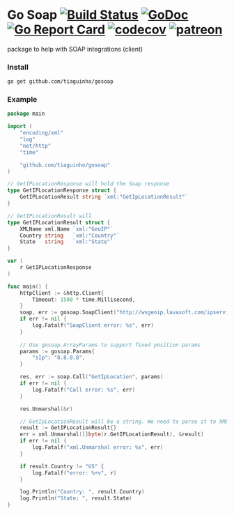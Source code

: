 # Go Soap [![Build Status](https://travis-ci.org/tiaguinho/gosoap.svg?branch=master)](https://travis-ci.org/tiaguinho/gosoap) [![GoDoc](https://godoc.org/github.com/tiaguinho/gosoap?status.png)](https://godoc.org/github.com/tiaguinho/gosoap) [![Go Report Card](https://goreportcard.com/badge/github.com/tiaguinho/gosoap)](https://goreportcard.com/report/github.com/tiaguinho/gosoap) [![codecov](https://codecov.io/gh/tiaguinho/gosoap/branch/master/graph/badge.svg)](https://codecov.io/gh/tiaguinho/gosoap) [![patreon](https://img.shields.io/badge/patreon-donate-yellow.svg)](https://www.patreon.com/temporin)
package to help with SOAP integrations (client)

### Install

```bash
go get github.com/tiaguinho/gosoap
```

### Example

```go
package main

import (
	"encoding/xml"
	"log"
	"net/http"
	"time"

	"github.com/tiaguinho/gosoap"
)

// GetIPLocationResponse will hold the Soap response
type GetIPLocationResponse struct {
	GetIPLocationResult string `xml:"GetIpLocationResult"`
}

// GetIPLocationResult will
type GetIPLocationResult struct {
	XMLName xml.Name `xml:"GeoIP"`
	Country string   `xml:"Country"`
	State   string   `xml:"State"`
}

var (
	r GetIPLocationResponse
)

func main() {
	httpClient := &http.Client{
		Timeout: 1500 * time.Millisecond,
	}
	soap, err := gosoap.SoapClient("http://wsgeoip.lavasoft.com/ipservice.asmx?WSDL", httpClient)
	if err != nil {
		log.Fatalf("SoapClient error: %s", err)
	}
	
	// Use gosoap.ArrayParams to support fixed position params
	params := gosoap.Params{
		"sIp": "8.8.8.8",
	}

	res, err := soap.Call("GetIpLocation", params)
	if err != nil {
		log.Fatalf("Call error: %s", err)
	}

	res.Unmarshal(&r)

	// GetIpLocationResult will be a string. We need to parse it to XML
	result := GetIPLocationResult{}
	err = xml.Unmarshal([]byte(r.GetIPLocationResult), &result)
	if err != nil {
		log.Fatalf("xml.Unmarshal error: %s", err)
	}

	if result.Country != "US" {
		log.Fatalf("error: %+v", r)
	}

	log.Println("Country: ", result.Country)
	log.Println("State: ", result.State)
}
```

